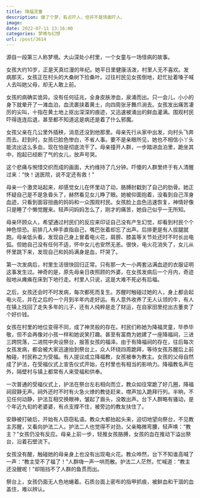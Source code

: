 ```yaml
---
title: 降福灵童
description: 做了个梦，有点吓人，但并不是场面吓人。
image: 
date: 2022-07-11 13:16:00
categories: 梦境与幻想
url: /post/3614
---
```


源自一段第三人称梦境。大山深处小村里，一个女童与一场怪病的故事。

女孩大约10岁，正是天真烂漫的年纪。她平日里健康活泼，村里人无不喜欢。发病那天，女孩正在村头的大桑树下捡桑叶。过往村民见女孩倒地，赶忙扯着嗓子喊人去叫她父母，却无人敢上前。

女孩的病确实诡异。没有任何征兆，全身皮肤渗血，泉涌而出。只一会儿，小小的身下就晕开了一滩血泊，血流裹挟着黄土，向四周张牙舞爪淌去。女孩发出痛苦凄厉的尖叫，十指在黄土地上抠出深深的痕迹，又迅速被涌出的鲜血灌满。围观村民吓得连连后退，甚至都不知道这是病还是着了什么邪魔。

女孩父亲在几公里外插秧，消息还没到他那里。母亲先行从家中出发，向村头飞奔而去。赶到时，女孩已脸色惨白，不省人事。要不是亲眼所见，她也不相信小丫头能流出这么多血，现在怕是彻底流干了。母亲撞开人群，一步踏进血泊里，跪坐其中，抱起已经断了气的女儿，放声号哭。

这个悲痛与惋惜交织而成的画面，大约维持了几分钟。吓傻的人群里终于有人清醒过来：“快！送医院，说不定还有救！”

母亲一个激灵站起来，却感觉女儿在怀里动了动，胳膊肘戳到了自己的肋骨。她正怀疑自己是不是急昏头了，赫然看见女儿睁了眼。她被仰面抱着，没看到自己浑身血迹，只看到面容扭曲的妈妈和一众围观村民。女孩脸上血色迅速恢复，神情好像只是睡了个懒觉醒来。轻声问妈妈怎么了，刚才的痛苦，她自己似乎一无所知。

母亲环顾众人，希望通过村民们的反应来印证自己没有产生幻觉，却看到村民个个神色惊恐。前排几人伸手直指自己，嘴巴张着却忘了出声。后排更是有人拔腿就跑。母亲低头看，发现自己身上冒着电火花，肩膀、膝盖等关节处还时不时长出电弧。但她自己没有任何不适，怀中女儿也安然无恙。很快，电火花消失了，女儿从怀里跳下来，发现自己和妈妈满身是血，吓哭了。

第一次发病后，村里生活很快回归正常。只有那一大一小两套沾满血迹的衣服证明这事发生过。神奇的是，原先母亲日夜照顾的外婆，在女孩发病后一个月内，奇迹般地从瘫痪在床到下地行走。村里人只说，这是大难不死必有后福。

之后，女孩还会时不时发病，每次都死而复生。苏醒时触碰过她的人，身上都会起电火花，并在之后的一个月到半年内走好运。有人意外收养了无人认领的牛，有人在镇上找回了走失多年的儿子，还有人纯粹是走了财运，在自家田里挖出古董卖了个好价钱。

女孩在村里的地位变得不同，成了神灵般的存在。村民们称她为降福灵童，毕恭毕敬，但不会再像对小孩一样和她说笑打趣。甚至有富商为她建了一座降福祠，三进三跨院落，二进院中央设祭台，报答女孩的福泽。由于有降福祠的存在，往后每次女孩发病，都会被大家迅速抬到祭台上，众人环绕四周跪拜，等待女孩苏醒后上前触碰，村民称之为受福。有人提议成立降福教，女孩被奉为教主。女孩的父母自然成了护法，在受福仪式上宣告仪式开始，在村里也有相当的影响力。降福教名声在外，隔壁村与镇上都常有人来受福和供奉。

一次普通的受福仪式上，护法在祭台左右相向而立，教众如往常跪了好几圈，降福祠寂静无声。祠外还时不时有火急火燎的教徒赶来，噤声加入跪拜行列。半晌，不见任何动静，护法互相交换眼神，皱起了眉头，没敢出声。台下人群略有骚动，是个年近九旬的老婆婆，有点支撑不住，被旁边的教友扶住了。

安静被打破后，开始有人窃窃私语。教众大都抬起头来，迫切地望向祭台，不见教主苏醒，又看向护法二人。护法二人也觉得不对劲，父亲略微弯腰，轻声唤：“教主？”女孩仍没有反应。母亲上前一步，轻推女孩胳膊，女孩的血在推动下溢出祭台，沿着石壁流下。

女孩没有醒，触碰她的母亲身上也没有出现电火花。教众哗然，台下不知谁高喊了一声：“教主受不了福了！”人群嗨一声一哄而散。护法二人茫然，忙喊道：“教主还没醒呢！”却阻挡不了人群的鱼贯而出。

祭台上，女孩仍面无人色地蜷着。石质台面上密布的指甲抓痕，被鲜血和干涸的血盖住，难以辨认。
